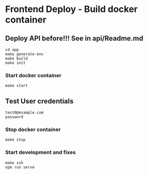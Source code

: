 # Frontend Deploy - Build docker container

## Deploy API before!!! See in api/Readme.md

```
cd app
make generate-env
make build
make init
```

### Start docker container
```
make start
```

## Test User credentials
```
test0@example.com
password
```

### Stop docker container
```
make stop
```

### Start development and fixes
```
make ssh
npm run serve
```

